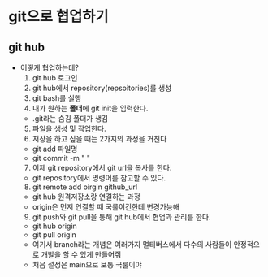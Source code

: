 # git으로 협업하기
## git hub
- 어떻게 협업하는데?
  1. git hub 로그인
  2. git hub에서 repository(repsoitories)를 생성
  3. git bash를 실행
  4. 내가 원하는 **폴더**에 git init을 입력한다.
    - .git라는 숨김 폴더가 생김
  5. 파일을 생성 및 작업한다.
  6. 저장을 하고 싶을 때는 2가지의 과정을 거친다
    - git add 파일명
    - git commit -m " "
  7. 이제 git repository에서 git url을 복사를 한다.
    - git repository에서 명령어를 참고할 수 있다.  
  8. git remote add oirgin github_url
    - git hub 원격저장소랑 연결하는 과정
    - origin은 먼저 연결할 때 국룰이긴한데 변경가능해
  9. git push와 git pull을 통해 git hub에서 협업과 관리를 한다.
    - git hub origin <branch>
    - git pull origin <branch>
    - 여기서 branch라는 개념은 여러가지 멀티버스에서 다수의 사람들이 안정적으로 개발을 할 수 있게 만들어줘 
    - 처음 설정은 main으로 보통 국룰이야